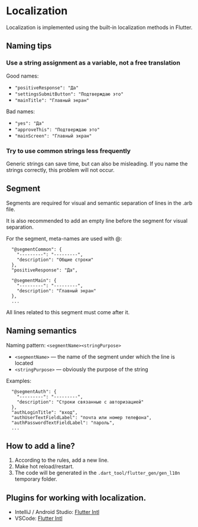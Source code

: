 # Localization

Localization is implemented using the built-in localization methods in Flutter.

## Naming tips

### Use a string assignment as a variable, not a free translation

Good names:

- `"positiveResponse": "Да"`
- `"settingsSubmitButton": "Подтверждаю это"`
- `"mainTitle": "Главный экран"`

Bad names:

- `"yes": "Да"`
- `"approveThis": "Подтверждаю это"`
- `"mainScreen": "Главный экран"`

### Try to use common strings less frequently

Generic strings can save time, but can also be misleading. If you name the strings correctly, this problem will not occur.

## Segment

Segments are required for visual and semantic separation of lines in the .arb file.

It is also recommended to add an empty line before the segment for visual separation.

For the segment, meta-names are used with @:

```
  "@segmentCommon": {
    "---------": "---------",
    "description": "Общие строки"
  },
  "positiveResponse": "Да", 

  "@segmentMain": {
    "---------": "---------",
    "description": "Главный экран"
  },
  ...
```

All lines related to this segment must come after it.

## Naming semantics

Naming pattern: `<segmentName><stringPurpose>`

- `<segmentName>` — the name of the segment under which the line is located
- `<stringPurpose>` — obviously the purpose of the string

Examples:
```
  "@segmentAuth": {
    "---------": "---------",
    "description": "Строки связанные с авторизацией"
  },
  "authLoginTitle": "вход",
  "authUserTextFieldLabel": "почта или номер телефона",
  "authPasswordTextFieldLabel": "пароль",
  ...
```

## How to add a line?

1. According to the rules, add a new line.
2. Make hot reload/restart.
3. The code will be generated in the `.dart_tool/flutter_gen/gen_l10n` temporary folder.

## Plugins for working with localization.

- IntelliJ / Android Studio: [Flutter Intl](https://plugins.jetbrains.com/plugin/13666-flutter-intl)
- VSCode: [Flutter Intl](https://marketplace.visualstudio.com/items?itemName=localizely.flutter-intl)
